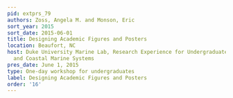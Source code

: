 ```yaml
---
pid: extprs_79
authors: Zoss, Angela M. and Monson, Eric
sort_year: 2015
sort_date: 2015-06-01
title: Designing Academic Figures and Posters
location: Beaufort, NC
host: Duke University Marine Lab, Research Experience for Undergraduates in Estuarine
  and Coastal Marine Systems
pres_date: June 1, 2015
type: One-day workshop for undergraduates
label: Designing Academic Figures and Posters
order: '16'
---
```

